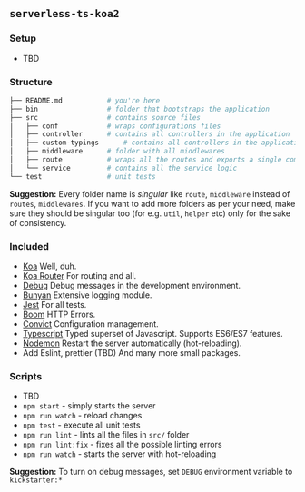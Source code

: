 ## `serverless-ts-koa2`

### Setup
- TBD

### Structure

```bash
├── README.md           # you're here
├── bin                 # folder that bootstraps the application
├── src                 # contains source files
│   ├── conf            # wraps configurations files
│   ├── controller      # contains all controllers in the application
│   ├── custom-typings      # contains all controllers in the application
│   ├── middleware      # folder with all middlewares
│   ├── route           # wraps all the routes and exports a single composed middleware
│   └── service         # contains all the service logic
└── test                # unit tests
```

**Suggestion:** Every folder name is _singular_ like `route`, `middleware` instead of `routes`, `middlewares`. If you want to add more folders as per your need, make sure they should be singular too (for e.g. `util`, `helper` etc) only for the sake of consistency.

### Included

- [Koa](https://github.com/koajs/koa) Well, duh.
- [Koa Router](https://github.com/alexmingoia/koa-router) For routing and all.
- [Debug](https://github.com/visionmedia/debug) Debug messages in the development environment.
- [Bunyan](https://github.com/trentm/node-bunyan) Extensive logging module.
- [Jest](https://github.com/facebook/jest) For all tests.
- [Boom](https://github.com/hapijs/boom) HTTP Errors.
- [Convict](https://github.com/mozilla/node-convict) Configuration management.
- [Typescript](https://github.com/Microsoft/TypeScript) Typed superset of Javascript. Supports ES6/ES7 features.
- [Nodemon](https://github.com/remy/nodemon) Restart the server automatically (hot-reloading).
- Add Eslint, prettier (TBD)
And many more small packages.

### Scripts
- TBD
- `npm start` - simply starts the server
- `npm run watch` - reload changes
- `npm test` - execute all unit tests
- `npm run lint` - lints all the files in `src/` folder
- `npm run lint:fix` - fixes all the possible linting errors
- `npm run watch` - starts the server with hot-reloading

**Suggestion:** To turn on debug messages, set `DEBUG` environment variable to `kickstarter:*`
